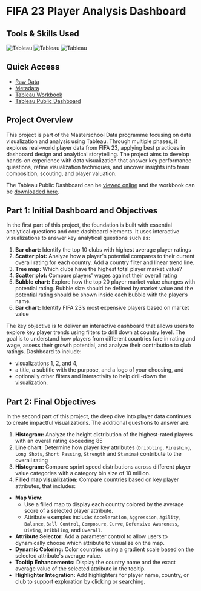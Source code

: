 # FIFA 23 Player Analysis Dashboard

## Tools & Skills Used

![Tableau](https://img.shields.io/badge/Tableau-Dashboard-%235778a4)
![Tableau](https://img.shields.io/badge/Tableau-Data%20Analysis-%235778a4)
![Tableau](https://img.shields.io/badge/Tableau-Interactive%20Filtering-%235778a4)  

## Quick Access

- [Raw Data](/fifa-23-dataset.csv)
- [Metadata](/fifa-23-metadata.md)
- [Tableau Workbook](/fifa-23-dashboard-revised.twbx)
- [Tableau Public Dashboard](https://public.tableau.com/app/profile/annelize.krause/viz/FIFA23PlayerInsights/PerformanceInsights)

## Project Overview

This project is part of the Masterschool Data programme focusing on data visualization and analysis using Tableau. Through multiple phases, it explores real-world player data from FIFA 23, applying best practices in dashboard design and analytical storytelling. The project aims to develop hands-on experience with data visualization that answer key performance questions, refine visualization techniques, and uncover insights into team composition, scouting, and player valuation.

The Tableau Public Dashboard can be [viewed online](https://public.tableau.com/app/profile/annelize.krause/viz/FIFA23PlayerInsights/PerformanceInsights) and the workbook can be [downloaded here](/fifa-23-dashboard-revised.twbx).

## Part 1: Initial Dashboard and Objectives

In the first part of this project, the foundation is built with essential analytical questions and core dashboard elements. It uses interactive visualizations to answer key analytical questions such as:

1. **Bar chart:** Identify the top 10 clubs with highest average player ratings
2. **Scatter plot:** Analyze how a player's potential compares to their current overall rating for each country. Add a country filter and linear trend line.
3. **Tree map:** Which clubs have the highest total player market value?
4. **Scatter plot:** Compare players' wages against their overall rating
5. **Bubble chart:** Explore how the top 20 player market value changes with potential rating. Bubble size should be defined by market value and the potential rating should be shown inside each bubble with the player’s name.
6. **Bar chart:** Identify FIFA 23’s most expensive players based on market value

The key objective is to deliver an interactive dashboard that allows users to explore key player trends using filters to drill down at country level. The goal is to understand how players from different countries fare in rating and wage, assess their growth potential, and analyze their contribution to club ratings. Dashboard to include:

- visualizations 1, 2, and 4,
- a title, a subtitle with the purpose, and a logo of your choosing, and
- optionally other filters and interactivity to help drill-down the visualization.

## Part 2: Final Objectives

In the second part of this project, the deep dive into player data continues to create impactful visualizations. The additional questions to answer are:

1. **Histogram:** Analyze the height distribution of the highest-rated players with an overall rating exceeding 85
2. **Line chart:** Determine how player key attributes (`Dribbling`, `Finishing`, `Long Shots`, `Short Passing`, `Strength` and `Stamina`) contribute to the overall rating
3. **Histogram:** Compare sprint speed distributions across different player value categories with a category bin size of 10 million.
4. **Filled map visualization:** Compare countries based on key player attributes, that includes:

- **Map View:**
  - Use a filled map to display each country colored by the average score of a selected player attribute.
  - Attribute examples include: `Acceleration`, `Aggression`, `Agility`, `Balance`, `Ball Control`, `Composure`, `Curve`, `Defensive Awareness`, `Diving`, `Dribbling`, and `Overall`.
- **Attribute Selector:** Add a parameter control to allow users to dynamically choose which attribute to visualize on the map.
- **Dynamic Coloring:** Color countries using a gradient scale based on the selected attribute's average value.
- **Tooltip Enhancements:** Display the country name and the exact average value of the selected attribute in the tooltip.
- **Highlighter Integration:** Add highlighters for player name, country, or club to support exploration by clicking or searching.
